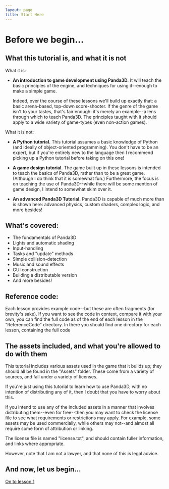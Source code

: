 ```yaml
---
layout: page
title: Start Here
---
```

Before we begin...
=

What this tutorial is, and what it is not
-

What it is:

* __An introduction to game development using Panda3D.__ It will teach the basic principles of the engine, and techniques for using it--enough to make a simple game.

	Indeed, over the course of these lessons we'll build up exactly that: a basic arena-based, top-down score-shooter. If the genre of the game isn't to your tastes, that's fair enough: it's merely an example--a lens through which to teach Panda3D. The principles taught with it should apply to a wide variety of game-types (even non-action games).

What it is not:

* __A Python tutorial.__ This tutorial assumes a basic knowledge of Python (and ideally of object-oriented programming). You don't have to be an expert, but if you're entirely new to the language then I recommend picking up a Python tutorial before taking on this one!

* __A game design tutorial.__ The game built up in these lessons is intended to teach the basics of Panda3D, rather than to be a great game. (Although I do think that it is somewhat fun.) Furthermore, the focus is on teaching the use of Panda3D--while there will be some mention of game design, I intend to somewhat skim over it.

* __An advanced Panda3D Tutorial.__ Panda3D is capable of much more than is shown here: advanced physics, custom shaders, complex logic, and more besides!

What's covered:
-

* The fundamentals of Panda3D
* Lights and automatic shading
* Input-handling
* Tasks and "update" methods
* Simple collision-detection
* Music and sound effects
* GUI construction
* Building a distributable version
* And more besides!

Reference code:
-

Each lesson provides example code--but these are often fragments (for brevity's sake). If you want to see the code in context, compare it with your own, you can find the full code as of the end of each lesson in the "ReferenceCode" directory. In there you should find one directory for each lesson, containing the full code 

The assets included, and what you're allowed to do with them
-

This tutorial includes various assets used in the game that it builds up; they should all be found in the "Assets" folder. These come from a variety of sources, and fall under a variety of licenses.

If you're just using this tutorial to learn how to use Panda3D, with no intention of distributing any of it, then I doubt that you have to worry about this.

If you intend to use any of the included assets in a manner that involves distributing them--even for free--then you may want to check the license file to see what requirements or restrictions may apply. For example, some assets may be used commercially, while others may not--and almost all require some form of attribution or linking.

The license file is named "license.txt", and should contain fuller information, and links where appropriate.

However, note that I am not a lawyer, and that none of this is legal advice.

And now, let us begin...
-

[On to lesson 1][lesson1]

[lesson1]: tut_lesson1.html
